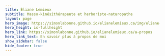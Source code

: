 ```yaml
---
title: Éliane Lemieux
subtitle: Masso-kinésithérapeute et herboriste-naturopathe
layout: page
hero_image: https://simonlabonne.github.io/elianelemieux.ca/img/eliane-lemieux.jpg
hero_height: is-fullheight
hero_link: https://simonlabonne.github.io/elianelemieux.ca/a-propos
hero_link_text: En savoir plus à propos de moi
show_sidebar: false
hide_footer: true
---
```

